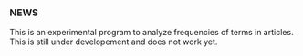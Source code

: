 ### NEWS
This is an experimental program to analyze frequencies of terms in articles. This is still under developement and does not work yet.